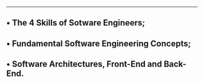 -------------------------------------------
• The 4 Skills of Sotware Engineers;
-------------------------------------------
• Fundamental Software Engineering Concepts;
--------------------------------------------------
• Software Architectures, Front-End and Back-End.
--------------------------------------------------
